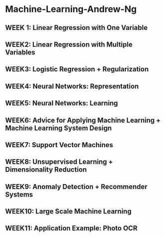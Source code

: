 # Machine-Learning-Andrew-Ng

## WEEK 1: Linear Regression with One Variable

## WEEK2: Linear Regression with Multiple Variables

## WEEK3: Logistic Regression + Regularization

## WEEK4: Neural Networks: Representation

## WEEK5: Neural Networks: Learning

## WEEK6: Advice for Applying Machine Learning + Machine Learning System Design

## WEEK7: Support Vector Machines

## WEEK8: Unsupervised Learning + Dimensionality Reduction

## WEEK9: Anomaly Detection + Recommender Systems

## WEEK10: Large Scale Machine Learning

## WEEK11: Application Example: Photo OCR
